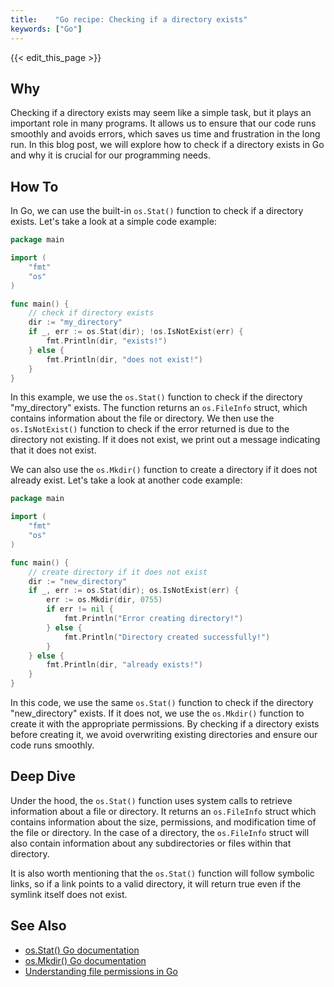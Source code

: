 ```yaml
---
title:    "Go recipe: Checking if a directory exists"
keywords: ["Go"]
---
```


{{< edit_this_page >}}

## Why 

Checking if a directory exists may seem like a simple task, but it plays an important role in many programs. It allows us to ensure that our code runs smoothly and avoids errors, which saves us time and frustration in the long run. In this blog post, we will explore how to check if a directory exists in Go and why it is crucial for our programming needs. 

## How To 

In Go, we can use the built-in `os.Stat()` function to check if a directory exists. Let's take a look at a simple code example: 

```Go
package main 

import (
	"fmt"
	"os"
)

func main() {
	// check if directory exists
	dir := "my_directory"
	if _, err := os.Stat(dir); !os.IsNotExist(err) {
		fmt.Println(dir, "exists!")
	} else {
		fmt.Println(dir, "does not exist!")
	}
}
```

In this example, we use the `os.Stat()` function to check if the directory "my_directory" exists. The function returns an `os.FileInfo` struct, which contains information about the file or directory. We then use the `os.IsNotExist()` function to check if the error returned is due to the directory not existing. If it does not exist, we print out a message indicating that it does not exist. 

We can also use the `os.Mkdir()` function to create a directory if it does not already exist. Let's take a look at another code example: 

```Go
package main 

import (
	"fmt"
	"os"
)

func main() {
	// create directory if it does not exist
	dir := "new_directory"
	if _, err := os.Stat(dir); os.IsNotExist(err) {
		err := os.Mkdir(dir, 0755)
		if err != nil {
			fmt.Println("Error creating directory!")
		} else {
			fmt.Println("Directory created successfully!")
		}
	} else {
		fmt.Println(dir, "already exists!")
	}
}
```

In this code, we use the same `os.Stat()` function to check if the directory "new_directory" exists. If it does not, we use the `os.Mkdir()` function to create it with the appropriate permissions. By checking if a directory exists before creating it, we avoid overwriting existing directories and ensure our code runs smoothly. 

## Deep Dive 

Under the hood, the `os.Stat()` function uses system calls to retrieve information about a file or directory. It returns an `os.FileInfo` struct which contains information about the size, permissions, and modification time of the file or directory. In the case of a directory, the `os.FileInfo` struct will also contain information about any subdirectories or files within that directory. 

It is also worth mentioning that the `os.Stat()` function will follow symbolic links, so if a link points to a valid directory, it will return true even if the symlink itself does not exist. 

## See Also 

- [os.Stat() Go documentation](https://pkg.go.dev/os#Stat)
- [os.Mkdir() Go documentation](https://pkg.go.dev/os#Mkdir)
- [Understanding file permissions in Go](https://www.digitalocean.com/community/tutorials/understanding-file-permissions-in-go)